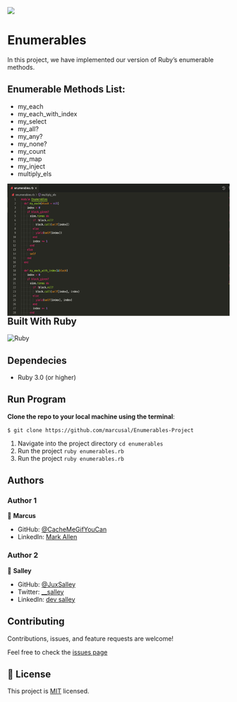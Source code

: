 ![](https://img.shields.io/badge/Microverse-blueviolet)

# Enumerables
In this project, we have implemented our version of Ruby’s enumerable methods.

## Enumerable Methods List:

- my_each
- my_each_with_index
- my_select
- my_all?
- my_any?
- my_none?
- my_count
- my_map
- my_inject
- multiply_els

<img align="right" alt="" height="300px" src="./screenshot.png" />

## Built With Ruby

![Ruby](http://img.shields.io/badge/-Ruby-3776AB?style=flat-square&logo=ruby&logoColor=red)

## Dependecies

- Ruby 3.0 (or higher)

## Run Program

__Clone the repo to your local machine using the terminal__:
```
$ git clone https://github.com/marcusal/Enumerables-Project
```

1. Navigate into the project directory `cd enumerables`
2. Run the project `ruby enumerables.rb`
3. Run the project `ruby enumerables.rb`


## Authors

### Author 1

👤 **Marcus**

- GitHub: [@CacheMeGifYouCan](https://github.com/marcusal)
- LinkedIn: [Mark Allen](https://www.linkedin.com/in/marcusa999/)

### Author 2

👤 **Salley**

- GitHub: [@JuxSalley](https://github.com/juxsalley)
- Twitter: [__salley](https://twitter.com/__salley)
- LinkedIn: [dev salley](https://www.linkedin.com/in/dev-salley/)


## Contributing

Contributions, issues, and feature requests are welcome!

Feel free to check the [issues page](https://github.com/marcusal/Enumerables-Project/issues)

## 📝 License

This project is [MIT](LICENSE) licensed.
